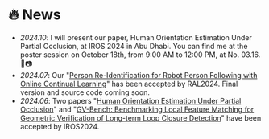 # 🔥 News
- *2024.10*: I will present our paper, Human Orientation Estimation Under Partial Occlusion, at IROS 2024 in Abu Dhabi. You can find me at the poster session on October 18th, from 9:00 AM to 12:00 PM, at No. 03.16.🥳📷
- *2024.07*: Our "[Person Re-Identification for Robot Person Following with Online Continual Learning](https://sites.google.com/view/oclrpf)" has been accepted by RAL2024. Final version and source code coming soon.
- *2024.06*: Two papers "[Human Orientation Estimation Under Partial Occlusion](https://arxiv.org/abs/2404.14139)" and "[GV-Bench: Benchmarking Local Feature Matching for Geometric Verification of Long-term Loop Closure Detection](https://jarvisyjw.github.io/GV-Bench)" have been accepted by IROS2024.